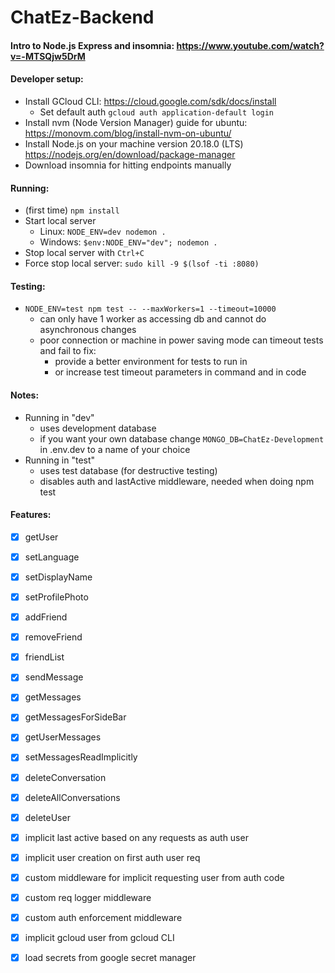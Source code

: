 # ChatEz-Backend

#### Intro to Node.js Express and insomnia: https://www.youtube.com/watch?v=-MTSQjw5DrM

#### Developer setup:
- Install GCloud CLI: https://cloud.google.com/sdk/docs/install
  - Set default auth `gcloud auth application-default login`
- Install nvm (Node Version Manager) guide for ubuntu: https://monovm.com/blog/install-nvm-on-ubuntu/
- Install Node.js on your machine version 20.18.0 (LTS) https://nodejs.org/en/download/package-manager
- Download insomnia for hitting endpoints manually

#### Running:
- (first time) `npm install`
- Start local server
  - Linux: `NODE_ENV=dev nodemon .`
  - Windows: `$env:NODE_ENV="dev"; nodemon .`
- Stop local server with `Ctrl+C`
- Force stop local server: `sudo kill -9 $(lsof -ti :8080)`

#### Testing: 
- `NODE_ENV=test npm test -- --maxWorkers=1 --timeout=10000`
  - can only have 1 worker as accessing db and cannot do asynchronous changes
  - poor connection or machine in power saving mode can timeout tests and fail to fix:
    - provide a better environment for tests to run in
    - or increase test timeout parameters in command and in code

#### Notes: 
- Running in "dev" 
  - uses development database
  - if you want your own database change `MONGO_DB=ChatEz-Development` in .env.dev to a name of your choice
- Running in "test" 
  - uses test database (for destructive testing)
  - disables auth and lastActive middleware, needed when doing npm test

#### Features:

- [x] getUser
- [x] setLanguage
- [x] setDisplayName
- [x] setProfilePhoto


- [x] addFriend
- [x] removeFriend
- [x] friendList


- [x] sendMessage
- [x] getMessages
- [x] getMessagesForSideBar
- [x] getUserMessages
- [x] setMessagesReadImplicitly


- [x] deleteConversation
- [x] deleteAllConversations
- [x] deleteUser


- [x] implicit last active based on any requests as auth user
- [x] implicit user creation on first auth user req
  
- [x] custom middleware for implicit requesting user from auth code
- [x] custom req logger middleware
- [x] custom auth enforcement middleware
- [x] implicit gcloud user from gcloud CLI
- [x] load secrets from google secret manager
